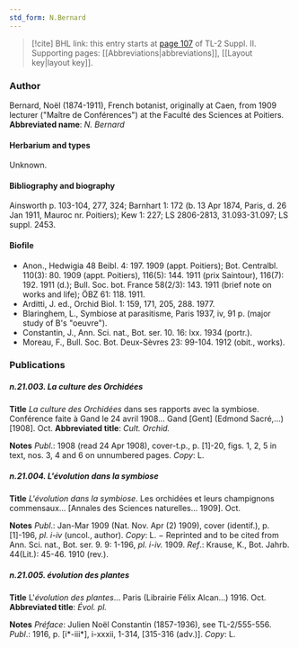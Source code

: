```yaml
---
std_form: N.Bernard
---
```


> [!cite] BHL link: this entry starts at [page 107](https://www.biodiversitylibrary.org/page/33265304) of TL-2 Suppl. II.
> Supporting pages: [[Abbreviations|abbreviations]], [[Layout key|layout key]].

### Author

Bernard, Noël (1874-1911), French botanist, originally at Caen, from 1909 lecturer ("Maître de Conférences") at the Faculté des Sciences at Poitiers. 
**Abbreviated name**: *N. Bernard*

#### Herbarium and types

Unknown.

#### Bibliography and biography

Ainsworth p. 103-104, 277, 324; Barnhart 1: 172 (b. 13 Apr 1874, Paris, d. 26 Jan 1911, Mauroc nr. Poitiers); Kew 1: 227; LS 2806-2813, 31.093-31.097; LS suppl. 2453.

#### Biofile

- Anon., Hedwigia 48 Beibl. 4: 197. 1909 (appt. Poitiers); Bot. Centralbl. 110(3): 80. 1909 (appt. Poitiers), 116(5): 144. 1911 (prix Saintour), 116(7): 192. 1911 (d.); Bull. Soc. bot. France 58(2/3): 143. 1911 (brief note on works and life); ÖBZ 61: 118. 1911.
- Arditti, J. ed., Orchid Biol. 1: 159, 171, 205, 288. 1977.
- Blaringhem, L., Symbiose at parasitisme, Paris 1937, iv, 91 p. (major study of B's "oeuvre").
- Constantin, J., Ann. Sci. nat., Bot. ser. 10. 16: lxx. 1934 (portr.).
- Moreau, F., Bull. Soc. Bot. Deux-Sèvres 23: 99-104. 1912 (obit., works).

### Publications

##### n.21.003. La culture des Orchidées

**Title**
*La culture des Orchidées* dans ses rapports avec la symbiose. Conférence faite à Gand le 24 avril 1908... Gand \[Gent\] (Edmond Sacré,...) \[1908\]. Oct.
**Abbreviated title**: *Cult. Orchid.*

**Notes**
*Publ*.: 1908 (read 24 Apr 1908), cover-t.p., p. \[1\]-20, figs. 1, 2, 5 in text, nos. 3, 4 and 6 on unnumbered pages. *Copy*: L.

##### n.21.004. L'évolution dans la symbiose

**Title**
*L'évolution dans la symbiose*. Les orchidées et leurs champignons commensaux... \[Annales des Sciences naturelles... 1909\]. Oct.

**Notes**
*Publ*.: Jan-Mar 1909 (Nat. Nov. Apr (2) 1909), cover (identif.), p. \[1\]-196, *pl. i-iv* (uncol., author). *Copy*: L. − Reprinted and to be cited from Ann. Sci. nat., Bot. ser. 9. 9: 1-196, *pl. i-iv.* 1909.
*Ref*.: Krause, K., Bot. Jahrb. 44(Lit.): 45-46. 1910 (rev.).

##### n.21.005. évolution des plantes

**Title**
L'*évolution des plantes*... Paris (Librairie Félix Alcan...) 1916. Oct.
**Abbreviated title**: *Évol. pl.*

**Notes**
*Préface*: Julien Noël Constantin (1857-1936), see TL-2/555-556.
*Publ*.: 1916, p. \[i\*-iii\*\], i-xxxii, 1-314, \[315-316 (adv.)\]. *Copy*: L.

